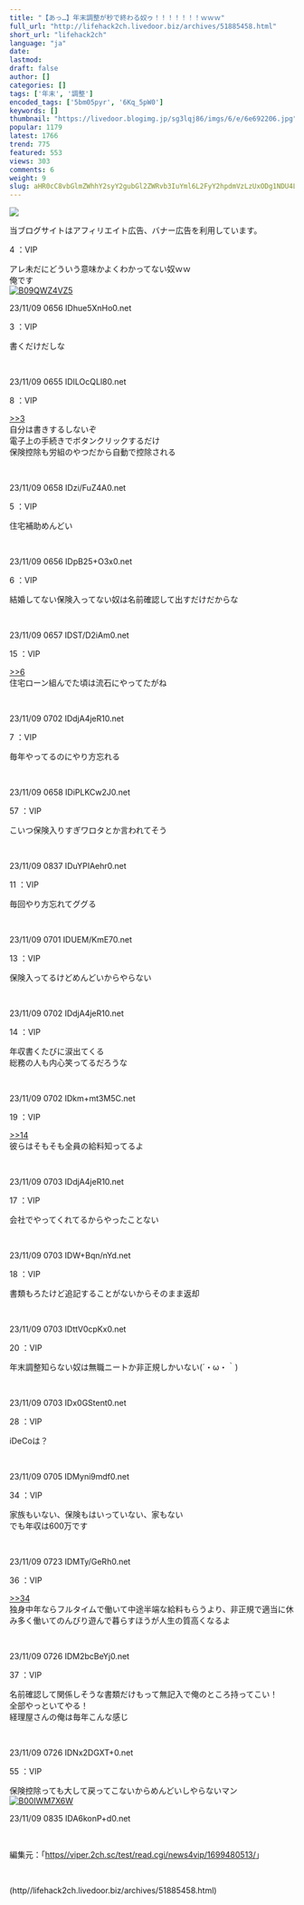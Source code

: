 ```yaml
---
title: "【あっ…】年末調整が秒で終わる奴ゥ！！！！！！！ｗｗｗ"
full_url: "http://lifehack2ch.livedoor.biz/archives/51885458.html"
short_url: "lifehack2ch"
language: "ja"
date: 
lastmod: 
draft: false
author: []
categories: []
tags: ['年末', '調整']
encoded_tags: ['5bm05pyr', '6Kq_5pW0']
keywords: []
thumbnail: "https://livedoor.blogimg.jp/sg3lqj86/imgs/6/e/6e692206.jpg"
popular: 1179
latest: 1766
trend: 775
featured: 553
views: 303
comments: 6
weight: 9
slug: aHR0cC8vbGlmZWhhY2syY2gubGl2ZWRvb3IuYml6L2FyY2hpdmVzLzUxODg1NDU4Lmh0bWw=
---
```


![](https://livedoor.blogimg.jp/sg3lqj86/imgs/6/e/6e692206.jpg)

<div><p>当ブログサイトはアフィリエイト広告、バナー広告を利用しています。</p><p class='t_name'>4 ：VIP</p> <p class='r2'>アレ未だにどういう意味かよくわかってない奴ｗｗ <br> 俺です<br><a href='https//www.amazon.co.jp/dp/B09QWZ4VZ5/?tag=nishiky24-22' target='_blank'><img src='https//m.media-amazon.com/images/I/41QbnWGICoL._SL500_.jpg' alt='B09QWZ4VZ5' border='0'></a> </p><p>23/11/09 0656 IDhue5XnHo0.net</p> <p class='t_name'>3 ：VIP</p> <p class='r4'>書くだけだしな </p><br><p>23/11/09 0655 IDILOcQLl80.net</p> <p class='t_name_res'>8 ：VIP</p> <p class='r4'><a href='#res_3'>>>3</a> <br> 自分は書きするしないぞ <br> 電子上の手続きでボタンクリックするだけ <br> 保険控除も労組のやつだから自動で控除される </p><br><p>23/11/09 0658 IDzi/FuZ4A0.net</p> <p class='t_name'>5 ：VIP</p> <p class='r4'>住宅補助めんどい </p><br><p>23/11/09 0656 IDpB25+O3x0.net</p> <p class='t_name'>6 ：VIP</p> <p class='r1'>結婚してない保険入ってない奴は名前確認して出すだけだからな </p><br><p>23/11/09 0657 IDST/D2iAm0.net</p> <p class='t_name_res'>15 ：VIP</p> <p class='r4'><a href='#res_6'>>>6</a> <br> 住宅ローン組んでた頃は流石にやってたがね </p><br><p>23/11/09 0702 IDdjA4jeR10.net</p> <p class='t_name'>7 ：VIP</p> <p class='r4'>毎年やってるのにやり方忘れる </p><br><p>23/11/09 0658 IDiPLKCw2J0.net</p> <p class='t_name'>57 ：VIP</p> <p class='r2'>こいつ保険入りすぎワロタとか言われてそう </p><br><p>23/11/09 0837 IDuYPIAehr0.net</p> <p class='t_name'>11 ：VIP</p> <p class='r4'>毎回やり方忘れてググる </p><br><p>23/11/09 0701 IDUEM/KmE70.net</p> <p class='t_name'>13 ：VIP</p> <p class='r4'>保険入ってるけどめんどいからやらない </p><br><p>23/11/09 0702 IDdjA4jeR10.net</p> <p class='t_name'>14 ：VIP</p> <p class='r1'>年収書くたびに涙出てくる <br> 総務の人も内心笑ってるだろうな </p><br><p>23/11/09 0702 IDkm+mt3M5C.net</p> <p class='t_name_res'>19 ：VIP</p> <p class='r4'><a href='#res_14'>>>14</a> <br> 彼らはそもそも全員の給料知ってるよ </p><br><p>23/11/09 0703 IDdjA4jeR10.net</p> <p class='t_name'>17 ：VIP</p> <p class='r4'>会社でやってくれてるからやったことない </p><br><p>23/11/09 0703 IDW+Bqn/nYd.net</p> <p class='t_name'>18 ：VIP</p> <p class='r4'>書類もろたけど追記することがないからそのまま返却 </p><br><p>23/11/09 0703 IDttV0cpKx0.net</p> <p class='t_name'>20 ：VIP</p> <p class='r4'>年末調整知らない奴は無職ニートか非正規しかいない(´・ω・｀) </p><br><p>23/11/09 0703 IDx0GStent0.net</p> <p class='t_name'>28 ：VIP</p> <p class='r4'>iDeCoは？ </p><br><p>23/11/09 0705 IDMyni9mdf0.net</p> <p class='t_name'>34 ：VIP</p> <p class='r3'>家族もいない、保険もはいっていない、家もない <br> でも年収は600万です </p><br><p>23/11/09 0723 IDMTy/GeRh0.net</p> <p class='t_name_res'>36 ：VIP</p> <p class='r4'><a href='#res_34'>>>34</a> <br> 独身中年ならフルタイムで働いて中途半端な給料もらうより、非正規で適当に休み多く働いてのんびり遊んで暮らすほうが人生の質高くなるよ </p><br><p>23/11/09 0726 IDM2bcBeYj0.net</p> <p class='t_name'>37 ：VIP</p> <p class='r4'>名前確認して関係しそうな書類だけもって無記入で俺のところ持ってこい！ <br> 全部やっといてやる！ <br> 経理屋さんの俺は毎年こんな感じ </p><br><p>23/11/09 0726 IDNx2DGXT+0.net</p> <p class='t_name'>55 ：VIP</p> <p class='r2'>保険控除っても大して戻ってこないからめんどいしやらないマン<br><a href='https//www.amazon.co.jp/dp/B00IWM7X6W/?tag=nishiky24-22' target='_blank'><img src='https//m.media-amazon.com/images/I/41RsJHYX2UL._SL500_.jpg' alt='B00IWM7X6W' border='0'></a> </p><p>23/11/09 0835 IDA6konP+d0.net</p> <br><p class='p_url'>編集元：「<a href='https//viper.2ch.sc/test/read.cgi/news4vip/1699480513/' target='_blank'>https//viper.2ch.sc/test/read.cgi/news4vip/1699480513/</a>」</p> <br clear='all'></div>

(http//lifehack2ch.livedoor.biz/archives/51885458.html)
